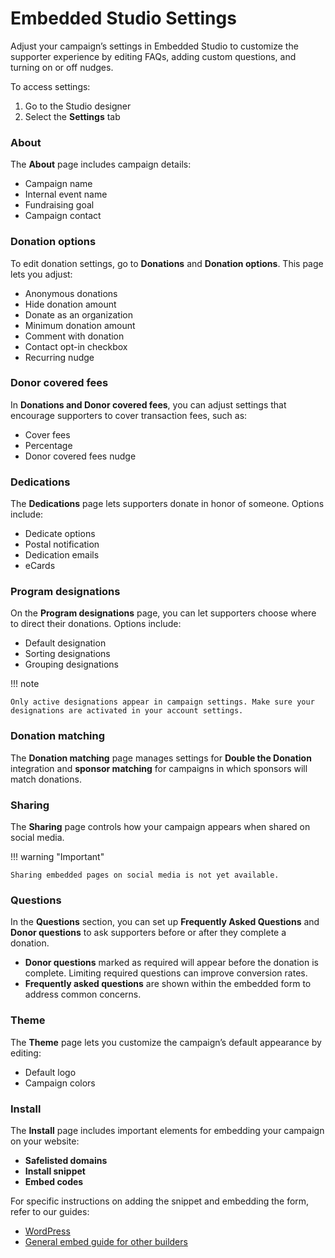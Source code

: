 # Embedded Studio Settings

Adjust your campaign’s settings in Embedded Studio to customize the supporter experience by editing FAQs, adding custom questions, and turning on or off nudges.

To access settings:

1. Go to the Studio designer
2. Select the **Settings** tab

### About

The **About** page includes campaign details:

- Campaign name
- Internal event name
- Fundraising goal
- Campaign contact

### Donation options

To edit donation settings, go to **Donations** and **Donation options**. This page lets you adjust:

- Anonymous donations
- Hide donation amount
- Donate as an organization
- Minimum donation amount
- Comment with donation
- Contact opt-in checkbox
- Recurring nudge

### Donor covered fees

In **Donations **and** Donor covered fees**, you can adjust settings that encourage supporters to cover transaction fees, such as:

- Cover fees
- Percentage
- Donor covered fees nudge

### Dedications

The **Dedications** page lets supporters donate in honor of someone. Options include:

- Dedicate options
- Postal notification
- Dedication emails
- eCards

### Program designations

On the **Program designations** page, you can let supporters choose where to direct their donations. Options include:

- Default designation
- Sorting designations
- Grouping designations

!!! note

    Only active designations appear in campaign settings. Make sure your designations are activated in your account settings.

### Donation matching

The **Donation matching** page manages settings for **Double the Donation** integration and **sponsor matching** for campaigns in which sponsors will match donations.

### Sharing

The **Sharing** page controls how your campaign appears when shared on social media.

!!! warning "Important"

    Sharing embedded pages on social media is not yet available.

### Questions

In the **Questions** section, you can set up **Frequently Asked Questions** and **Donor questions** to ask supporters before or after they complete a donation.

- **Donor questions** marked as required will appear before the donation is complete. Limiting required questions can improve conversion rates.
- **Frequently asked questions** are shown within the embedded form to address common concerns.

### Theme

The **Theme** page lets you customize the campaign’s default appearance by editing:

- Default logo
- Campaign colors

### Install

The **Install** page includes important elements for embedding your campaign on your website:

- **Safelisted domains**
- **Install snippet**
- **Embed codes**

For specific instructions on adding the snippet and embedding the form, refer to our guides:

- [WordPress](help-center/embedded-studio/embed-a-donation-form-on-wordpress)
- [General embed guide for other builders](help-center/embedded-studio/install-an-embedded-donation-form)
